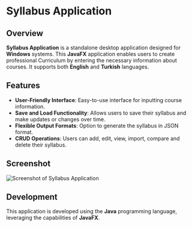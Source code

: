 # Syllabus Application

## Overview

**Syllabus Application** is a standalone desktop application designed for **Windows** systems. This **JavaFX** application enables users to create professional Curriculum by entering the necessary information about courses. It supports both **English** and **Turkish** languages.

## Features

- **User-Friendly Interface**: Easy-to-use interface for inputting course information.
- **Save and Load Functionality**: Allows users to save their syllabus and make updates or changes over time.
- **Flexible Output Formats**: Option to generate the syllabus in JSON format.
- **CRUD Operations**: Users can add, edit, view, import, compare and delete their syllabus.

## Screenshot

![Screenshot of Syllabus Application](https://github.com/ahmetalpsamur/SE302/assets/106466382/40635714-1c5b-44a2-a0bd-d0beae4b2ce8)

## Development

This application is developed using the **Java** programming language, leveraging the capabilities of **JavaFX**.
